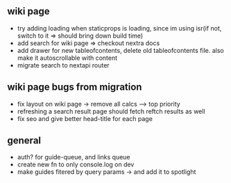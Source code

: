 ## wiki page

- try adding loading when staticprops is loading, since im using isr(if not, switch to it => should bring down build time)
- add search for wiki page => checkout nextra docs
- add drawer for new tableofcontents, delete old tableofcontents file. also make it autoscrollable with content
- migrate search to nextapi router

## wiki page bugs from migration

- fix layout on wiki page -> remove all calcs --> top priority
- refreshing a search result page should fetch reftch results as well
- fix seo and give better head-title for each page

## general

- auth? for guide-queue, and links queue
- create new fn to only console.log on dev
- make guides fitered by query params -> and add it to spotlight

